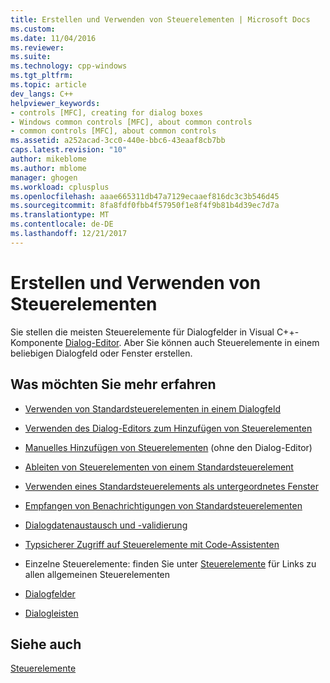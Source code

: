 ```yaml
---
title: Erstellen und Verwenden von Steuerelementen | Microsoft Docs
ms.custom: 
ms.date: 11/04/2016
ms.reviewer: 
ms.suite: 
ms.technology: cpp-windows
ms.tgt_pltfrm: 
ms.topic: article
dev_langs: C++
helpviewer_keywords:
- controls [MFC], creating for dialog boxes
- Windows common controls [MFC], about common controls
- common controls [MFC], about common controls
ms.assetid: a252acad-3cc0-440e-bbc6-43eaaf8cb7bb
caps.latest.revision: "10"
author: mikeblome
ms.author: mblome
manager: ghogen
ms.workload: cplusplus
ms.openlocfilehash: aaae665311db47a7129ecaaef816dc3c3b546d45
ms.sourcegitcommit: 8fa8fdf0fbb4f57950f1e8f4f9b81b4d39ec7d7a
ms.translationtype: MT
ms.contentlocale: de-DE
ms.lasthandoff: 12/21/2017
---
```

# <a name="making-and-using-controls"></a>Erstellen und Verwenden von Steuerelementen
Sie stellen die meisten Steuerelemente für Dialogfelder in Visual C++-Komponente [Dialog-Editor](../windows/dialog-editor.md). Aber Sie können auch Steuerelemente in einem beliebigen Dialogfeld oder Fenster erstellen.  
  
## <a name="what-do-you-want-to-know-more-about"></a>Was möchten Sie mehr erfahren  
  
-   [Verwenden von Standardsteuerelementen in einem Dialogfeld](../mfc/using-common-controls-in-a-dialog-box.md)  
  
-   [Verwenden des Dialog-Editors zum Hinzufügen von Steuerelementen](../mfc/using-the-dialog-editor-to-add-controls.md)  
  
-   [Manuelles Hinzufügen von Steuerelementen](../mfc/adding-controls-by-hand.md) (ohne den Dialog-Editor)  
  
-   [Ableiten von Steuerelementen von einem Standardsteuerelement](../mfc/deriving-controls-from-a-standard-control.md)  
  
-   [Verwenden eines Standardsteuerelements als untergeordnetes Fenster](../mfc/using-a-common-control-as-a-child-window.md)  
  
-   [Empfangen von Benachrichtigungen von Standardsteuerelementen](../mfc/receiving-notification-from-common-controls.md)  
  
-   [Dialogdatenaustausch und -validierung](../mfc/dialog-data-exchange-and-validation.md)  
  
-   [Typsicherer Zugriff auf Steuerelemente mit Code-Assistenten](../mfc/type-safe-access-to-controls-with-code-wizards.md)  
  
-   Einzelne Steuerelemente: finden Sie unter [Steuerelemente](../mfc/controls-mfc.md) für Links zu allen allgemeinen Steuerelementen  
  
-   [Dialogfelder](../mfc/dialog-boxes.md)  
  
-   [Dialogleisten](../mfc/dialog-bars.md)  
  
## <a name="see-also"></a>Siehe auch  
 [Steuerelemente](../mfc/controls-mfc.md)

